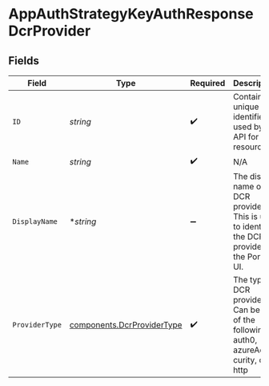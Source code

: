 # AppAuthStrategyKeyAuthResponseDcrProvider


## Fields

| Field                                                                                              | Type                                                                                               | Required                                                                                           | Description                                                                                        | Example                                                                                            |
| -------------------------------------------------------------------------------------------------- | -------------------------------------------------------------------------------------------------- | -------------------------------------------------------------------------------------------------- | -------------------------------------------------------------------------------------------------- | -------------------------------------------------------------------------------------------------- |
| `ID`                                                                                               | *string*                                                                                           | :heavy_check_mark:                                                                                 | Contains a unique identifier used by the API for this resource.                                    | 5f9fd312-a987-4628-b4c5-bb4f4fddd5f7                                                               |
| `Name`                                                                                             | *string*                                                                                           | :heavy_check_mark:                                                                                 | N/A                                                                                                |                                                                                                    |
| `DisplayName`                                                                                      | **string*                                                                                          | :heavy_minus_sign:                                                                                 | The display name of the DCR provider. This is used to identify the DCR provider in the Portal UI.<br/> |                                                                                                    |
| `ProviderType`                                                                                     | [components.DcrProviderType](../../models/components/dcrprovidertype.md)                           | :heavy_check_mark:                                                                                 | The type of DCR provider. Can be one of the following - auth0, azureAd, curity, okta, http         |                                                                                                    |